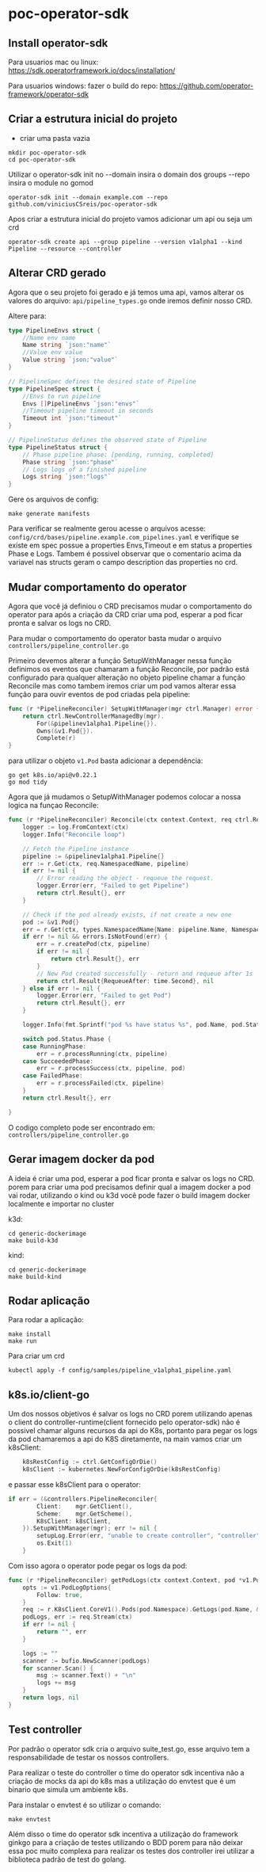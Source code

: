 # poc-operator-sdk

## Install operator-sdk

Para usuarios mac ou linux:
https://sdk.operatorframework.io/docs/installation/

Para usuarios windows:
fazer o build do repo: https://github.com/operator-framework/operator-sdk

## Criar a estrutura inicial do projeto

- criar uma pasta vazia
```
mkdir poc-operator-sdk
cd poc-operator-sdk
```

Utilizar o operator-sdk init
no --domain insira o domain dos groups
--repo insira o module no gomod
```
operator-sdk init --domain example.com --repo github.com/viniciusCSreis/poc-operator-sdk
```

Apos criar a estrutura inicial do projeto vamos adicionar um api ou seja um crd
```
operator-sdk create api --group pipeline --version v1alpha1 --kind Pipeline --resource --controller
```

## Alterar CRD gerado

Agora que o seu projeto foi gerado e já temos uma api, vamos alterar os
valores do arquivo: `api/pipeline_types.go` onde iremos definir nosso CRD.

Altere para:

```go
type PipelineEnvs struct {
    //Name env name
    Name string `json:"name"`
    //Value env value
    Value string `json:"value"`
}

// PipelineSpec defines the desired state of Pipeline
type PipelineSpec struct {
    //Envs to run pipeline
    Envs []PipelineEnvs `json:"envs"`
    //Timeout pipeline timeout in seconds
    Timeout int `json:"timeout"`
}

// PipelineStatus defines the observed state of Pipeline
type PipelineStatus struct {
    // Phase pipeline phase: [pending, running, completed]
    Phase string `json:"phase"`
    // Logs logs of a finished pipeline
    Logs string `json:"logs"`
}
```

Gere os arquivos de config:
```
make generate manifests
```

Para verificar se realmente gerou acesse o arquivos acesse:
`config/crd/bases/pipeline.example.com_pipelines.yaml` e verifique se existe
em spec possue a properties Envs,Timeout e em status a properties Phase e Logs.
Tambem é possivel observar que o comentario acima da variavel
nas structs geram o campo description das properties no crd.

## Mudar comportamento do operator

Agora que você já definiou o CRD precisamos mudar o comportamento do
operator para após a criação da CRD criar uma pod, esperar a pod ficar
pronta e salvar os logs no CRD.

Para mudar o comportamento do operator basta mudar o arquivo
`controllers/pipeline_controller.go`

Primeiro devemos alterar a função SetupWithManager nessa função definimos
os eventos que chamaram a função Reconcile, por padrão está configurado
para qualquer alteração no objeto pipeline chamar a função Reconcile
mas como tambem iremos criar um pod vamos alterar essa função para ouvir
eventos de pod criadas pela pipeline:

```go
func (r *PipelineReconciler) SetupWithManager(mgr ctrl.Manager) error {
	return ctrl.NewControllerManagedBy(mgr).
		For(&pipelinev1alpha1.Pipeline{}).
		Owns(&v1.Pod{}).
		Complete(r)
}
```

para utilizar o objeto `v1.Pod` basta adicionar a dependência:
```
go get k8s.io/api@v0.22.1
go mod tidy
```

Agora que já mudamos o SetupWithManager podemos colocar a nossa logica na
funçao Reconcile:

```go
func (r *PipelineReconciler) Reconcile(ctx context.Context, req ctrl.Request) (ctrl.Result, error) {
	logger := log.FromContext(ctx)
	logger.Info("Reconcile loop")

	// Fetch the Pipeline instance
	pipeline := &pipelinev1alpha1.Pipeline{}
	err := r.Get(ctx, req.NamespacedName, pipeline)
	if err != nil {
		// Error reading the object - requeue the request.
		logger.Error(err, "Failed to get Pipeline")
		return ctrl.Result{}, err
	}

	// Check if the pod already exists, if not create a new one
	pod := &v1.Pod{}
	err = r.Get(ctx, types.NamespacedName{Name: pipeline.Name, Namespace: pipeline.Namespace}, pod)
	if err != nil && errors.IsNotFound(err) {
		err = r.createPod(ctx, pipeline)
		if err != nil {
			return ctrl.Result{}, err
		}
		// New Pod created successfully - return and requeue after 1s
		return ctrl.Result{RequeueAfter: time.Second}, nil
	} else if err != nil {
		logger.Error(err, "Failed to get Pod")
		return ctrl.Result{}, err
	}

	logger.Info(fmt.Sprintf("pod %s have status %s", pod.Name, pod.Status.Phase))

	switch pod.Status.Phase {
	case RunningPhase:
		err = r.processRunning(ctx, pipeline)
	case SucceededPhase:
		err = r.processSuccess(ctx, pipeline, pod)
	case FailedPhase:
		err = r.processFailed(ctx, pipeline)
	}
	return ctrl.Result{}, err

}
```
O codigo completo pode ser encontrado em:
`controllers/pipeline_controller.go`


## Gerar imagem docker da pod
A ideia é criar uma pod, esperar a pod ficar pronta e salvar os logs no CRD.
porem para criar uma pod precisamos definir qual a imagem docker a pod
vai rodar, utilizando o kind ou k3d você pode fazer o build imagem docker
localmente e importar no cluster

k3d:

```
cd generic-dockerimage
make build-k3d
```

kind:

```
cd generic-dockerimage
make build-kind
```

## Rodar aplicação
Para rodar a aplicação:

```
make install
make run
```

Para criar um crd

```
kubectl apply -f config/samples/pipeline_v1alpha1_pipeline.yaml
```

## k8s.io/client-go

Um dos nossos objetivos é salvar os logs no CRD porem utilizando apenas o client
do controller-runtime(client fornecido pelo operator-sdk) não é possivel
chamar alguns recursos da api do K8s, portanto para pegar os logs da pod
chamaremos a api do K8S diretamente, na main vamos criar um k8sClient:

```go
	k8sRestConfig := ctrl.GetConfigOrDie()
	k8sClient := kubernetes.NewForConfigOrDie(k8sRestConfig)
```

e passar esse k8sClient para o operator:

```go
if err = (&controllers.PipelineReconciler{
		Client:    mgr.GetClient(),
		Scheme:    mgr.GetScheme(),
		K8sClient: k8sClient,
	}).SetupWithManager(mgr); err != nil {
		setupLog.Error(err, "unable to create controller", "controller", "Pipeline")
		os.Exit(1)
	}
```

Com isso agora o operator pode pegar os logs da pod:

```go
func (r *PipelineReconciler) getPodLogs(ctx context.Context, pod *v1.Pod) (string, error) {
	opts := v1.PodLogOptions{
		Follow: true,
	}
	req := r.K8sClient.CoreV1().Pods(pod.Namespace).GetLogs(pod.Name, &opts)
	podLogs, err := req.Stream(ctx)
	if err != nil {
		return "", err
	}

	logs := ""
	scanner := bufio.NewScanner(podLogs)
	for scanner.Scan() {
		msg := scanner.Text() + "\n"
		logs += msg
	}
	return logs, nil
}
```

## Test controller

Por padrão o operator sdk cria o arquivo suite_test.go, esse arquivo tem a
responsabilidade de testar os nossos controllers.

Para realizar o teste do controller o time do operator sdk incentiva
não a criação de mocks da api do k8s mas a utilização do envtest que é um
binario que simula um ambiente k8s.

Para instalar o envtest é so utilizar o comando:
```
make envtest
```

Além disso o time do operator sdk incentiva a utilização do framework ginkgo
para a criação de testes utilizando o BDD porem para não deixar essa poc
muito complexa para realizar os testes dos controller irei utilizar a
biblioteca padrão de test do golang.

